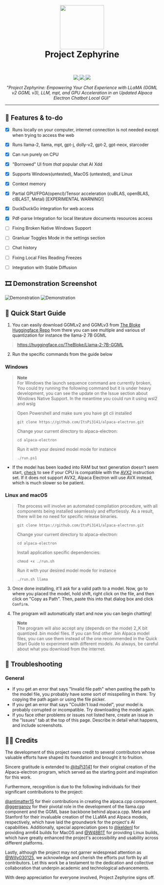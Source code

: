 <h1 align="center">
<sub>
<img src="https://raw.githubusercontent.com/ItsPi3141/alpaca-electron/main/icon/alpaca-chat-logo.png?raw=true" height=144>
</sub>
<br>
Project Zephyrine
</h1>
<br>
<p align="center">
  <a href="https://nodejs.org">
    <img src="https://img.shields.io/badge/node.js-6DA55F?style=for-the-badge&logo=node.js&logoColor=white">
  </a>
  <a href="https://www.electronjs.org/">
    <img src="https://img.shields.io/badge/Electron-191970?style=for-the-badge&logo=Electron&logoColor=white">
  </a>
  <a href="https://github.com/antimatter15/alpaca.cpp/">
    <img src="https://img.shields.io/badge/Alpaca.cpp-%2300599C.svg?style=for-the-badge&logo=c%2B%2B&logoColor=white">
  </a>
</p>

<p align="center"><i>"Project Zephyrine: Empowering Your Chat Experience with LLaMA (GGML v2 GGML v3), LLM, mpt, and GPU Acceleration in an Updated Alpaca Electron Chatbot Local GUI"</i></p>
<hr>



## 📃 Features & to-do

- [x] Runs locally on your computer, internet connection is not needed except when trying to access the web
- [x] Runs llama-2, llama, mpt, gpt-j, dolly-v2, gpt-2, gpt-neox, starcoder
- [x] Can run purely on CPU
- [x] "Borrowed" UI from *that* popular chat AI Xdd
- [x] Supports Windows(untested), MacOS (untested), and Linux
- [x] Context memory
- [x] Partial GPU/FPGA(opencl)/Tensor acceleration (cuBLAS, openBLAS, clBLAST, Metal) [EXPERIMENTAL WARNING!]
- [x] DuckDuckGo integration for web access
- [x] Pdf-parse Integration for local literature documents resources access
- [ ] Fixing Broken Native Windows Support 
- [ ] Granluar Toggles Mode in the settings section
- [ ] Chat history
- [ ] Fixing Local Files Reading Freezes
- [ ] Integration with Stable Diffusion



## 🎞 Demonstration Screenshot

![Demonstration](https://github.com/albertstarfield/alpaca-electron-zephyrine-ggmlv2v3-universal/blob/main/picDemo/demo0.png?raw=true)
![Demonstration](https://github.com/albertstarfield/alpaca-electron-zephyrine-ggmlv2v3-universal/blob/main/picDemo/demo1.png?raw=true)

## 🚀 Quick Start Guide

1. You can easily download GGMLv2 and GGMLv3 from [The Bloke Huggingface Repo](https://huggingface.co/TheBloke) from there you can see multiple and various of quantization for instance the llama-2 7B GGML
> https://huggingface.co/TheBloke/Llama-2-7B-GGML

2. Run the specific commands from the guide below


### Windows
> **Note**  
> For Windows the launch sequence command are currently broken, You could try running the following command but it is under heavy development, you can see the update on the Issue section about Windows Native Support. In the meantime you could run it using wsl2 and wslg

> Open Powershell and make sure you have git cli installed
>
>```git clone https://github.com/ItsPi3141/alpaca-electron.git```
>
>Change your current directory to alpaca-electron:
>
>```cd alpaca-electron```
>
> Run it with your desired model mode for instance 
>
> ```./run.ps1```
- If the model has been loaded into RAM but text generation doesn't seem start, [check](https://ark.intel.com/content/www/us/en/ark.html#@Processors) to see if your CPU is compatible with the [AVX2](https://edc.intel.com/content/www/us/en/design/ipla/software-development-platforms/client/platforms/alder-lake-desktop/12th-generation-intel-core-processors-datasheet-volume-1-of-2/002/intel-advanced-vector-extensions-2-intel-avx2/) instruction set. If it does not support AVX2, Alpaca Electron will use AVX instead, which is much slower so be patient. 

### Linux and macOS

> The process will involve an automated compilation procedure, with all components being installed seamlessly and effortlessly. As a result, there will be no need for specific release binaries.

>
>```git clone https://github.com/ItsPi3141/alpaca-electron.git```
>
>Change your current directory to alpaca-electron:
>
>```cd alpaca-electron```
>
>Install application specific dependencies: 
>
> ```chmod +x ./run.sh ```
>
> Run it with your desired model mode for instance 
>
> ```./run.sh llama```


3. Once done installing, it'll ask for a valid path to a model. Now, go to where you placed the model, hold shift, right click on the file, and then click on "Copy as Path". Then, paste this into that dialog box and click `Confirm`. 

4. The program will automatically start and now you can begin chatting!

> **Note**  
> The program will also accept any (depends on the mode) 2_K bit quantized .bin model files. If you can find other .bin Alpaca model files, you can use them instead of the one recommended in the Quick Start Guide to experiment with different models. As always, be careful about what you download from the internet.

## 🔧 Troubleshooting

### General
- If you get an error that says "Invalid file path" when pasting the path to the model file, you probably have some sort of misspelling in there. Try copying the path again or using the file picker.
- If you get an error that says "Couldn't load model", your model is probably corrupted or incompatible. Try downloading the model again.
- If you face other problems or issues not listed here, create an issue in the "Issues" tab at the top of this page. Describe in detail what happens, and include screenshots. 

## 👨‍💻 Credits


The development of this project owes credit to several contributors whose valuable efforts have shaped its foundation and brought it to fruition.

Sincere gratitude is extended to [@itsPi3141](https://github.com/ItsPi3141/alpaca-electron)  for their original creation of the Alpaca-electron program, which served as the starting point and inspiration for this work.

Furthermore, recognition is due to the following individuals for their significant contributions to the project:

[@antimatter15](https://github.com/antimatter15/alpaca.cpp) for their contributions in creating the alpaca.cpp component.
[@ggerganov](https://github.com/ggerganov/llama.cpp) for their pivotal role in the development of the llama.cpp component and the GGML base backbone behind alpaca.cpp.
Meta and Stanford for their invaluable creation of the LLaMA and Alpaca models, respectively, which have laid the groundwork for the project's AI capabilities.
Additionally, special appreciation goes to [@keldenl](https://github.com/keldenl) for providing arm64 builds for MacOS and [@W48B1T](https://github.com/W48B1T) for providing Linux builds, which have greatly enhanced the project's accessibility and usability across different platforms.

Lastly, although the project may not garner widespread attention as [@Willy030125](https://github.com/Willy030125/alpaca-electron-GGML-v2-v3), we acknowledge and cherish the efforts put forth by all contributors. Let this work be a testament to the dedication and collective collaboration that underpin academic and technological advancements.

With deep appreciation for everyone involved, Project Zephyrine signs off.
